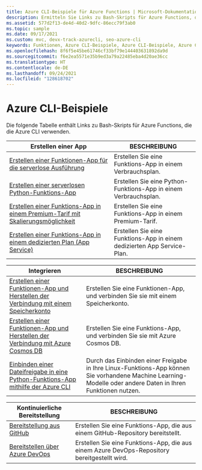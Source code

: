 ```yaml
---
title: Azure CLI-Beispiele für Azure Functions | Microsoft-Dokumentation
description: Ermitteln Sie Links zu Bash-Skripts für Azure Functions, die die Azure CLI verwenden. Erfahren Sie, wie Sie eine Funktions-App erstellen, die Integration und Bereitstellung ermöglicht.
ms.assetid: 577d2f13-de4d-40d2-9dfc-86ecc79f3ab0
ms.topic: sample
ms.date: 09/17/2021
ms.custom: mvc, devx-track-azurecli, seo-azure-cli
keywords: Funktionen, Azure CLI-Beispiele, Azure CLI-Beispiele, Azure CLI-Codebeispiele
ms.openlocfilehash: 8f6f5e45be61746cf33bf79e144403631892da9d
ms.sourcegitcommit: f6e2ea5571e35b9ed3a79a22485eba4d20ae36cc
ms.translationtype: HT
ms.contentlocale: de-DE
ms.lasthandoff: 09/24/2021
ms.locfileid: "128618702"
---
```

# <a name="azure-cli-samples"></a>Azure CLI-Beispiele

Die folgende Tabelle enthält Links zu Bash-Skripts für Azure Functions, die die Azure CLI verwenden.

<a id="create"></a>

| Erstellen einer App | BESCHREIBUNG |
|---|---|
| [Erstellen einer Funktionen-App für die serverlose Ausführung](scripts/functions-cli-create-serverless.md) | Erstellen Sie eine Funktions-App in einem Verbrauchsplan.  |
| [Erstellen einer serverlosen Python-Funktions-App](scripts/functions-cli-create-serverless-python.md) | Erstellen Sie eine Python-Funktions-App in einem Verbrauchsplan. |
| [Erstellen einer Funktions-App in einem Premium-Tarif mit Skalierungsmöglichkeit](scripts/functions-cli-create-premium-plan.md) | Erstellen Sie eine Funktions-App in einem Premium-Tarif. |
| [Erstellen einer Funktions-App in einem dedizierten Plan (App Service)](scripts/functions-cli-create-app-service-plan.md) | Erstellen Sie eine Funktions-App in einem dedizierten App Service-Plan. |

| Integrieren | BESCHREIBUNG|
|---|---|
| [Erstellen einer Funktionen-App und Herstellen der Verbindung mit einem Speicherkonto](scripts/functions-cli-create-function-app-connect-to-storage-account.md) | Erstellen Sie eine Funktionen-App, und verbinden Sie sie mit einem Speicherkonto. |
| [Erstellen einer Funktionen-App und Herstellen der Verbindung mit Azure Cosmos DB](scripts/functions-cli-create-function-app-connect-to-cosmos-db.md) | Erstellen Sie eine Funktions-App, und verbinden Sie sie mit Azure Cosmos DB. |
| [Einbinden einer Dateifreigabe in eine Python-Funktions-App mithilfe der Azure CLI](scripts/functions-cli-mount-files-storage-linux.md) | Durch das Einbinden einer Freigabe in Ihre Linux-Funktions-App können Sie vorhandene Machine Learning-Modelle oder andere Daten in Ihren Funktionen nutzen. | 

| Kontinuierliche Bereitstellung | BESCHREIBUNG|
|---|---|
| [Bereitstellung aus GitHub](scripts/functions-cli-create-function-app-github-continuous.md) | Erstellen Sie eine Funktions-App, die aus einem GitHub-Repository bereitstellt.  |
| [Bereitstellen über Azure DevOps](scripts/functions-cli-create-function-app-vsts-continuous.md) | Erstellen Sie eine Funktions-App, die aus einem Azure DevOps-Repository bereitgestellt wird.  |
